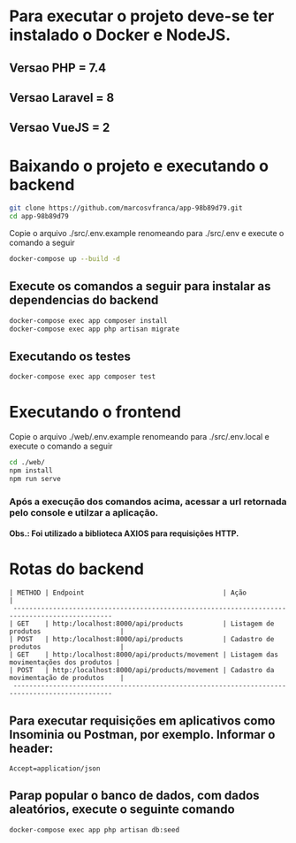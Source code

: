 # Para executar o projeto deve-se ter instalado o Docker e NodeJS.

## Versao PHP = 7.4
## Versao Laravel = 8
## Versao VueJS = 2


# Baixando o projeto e executando o backend
```bash
git clone https://github.com/marcosvfranca/app-98b89d79.git
cd app-98b89d79
``` 
Copie o arquivo ./src/.env.example renomeando para ./src/.env e execute o comando a seguir

```bash
docker-compose up --build -d
```

## Execute os comandos a seguir para instalar as dependencias do backend

```bash
docker-compose exec app composer install
docker-compose exec app php artisan migrate
```

## Executando os testes

```bash
docker-compose exec app composer test
```

# Executando o frontend

Copie o arquivo ./web/.env.example renomeando para ./src/.env.local e execute o comando a seguir

```bash
cd ./web/
npm install
npm run serve
```

### Após a execução dos comandos acima, acessar a url retornada pelo console e utilzar a aplicação.

#### Obs.: Foi utilizado a biblioteca AXIOS para requisições HTTP.

# Rotas do backend
```
| METHOD | Endpoint                                   | Ação                                    |
 ----------------------------------------------------------------------------------------------- 
| GET    | http:/localhost:8000/api/products          | Listagem de produtos                    |
| POST   | http:/localhost:8000/api/products          | Cadastro de produtos                    |
| GET    | http:/localhost:8000/api/products/movement | Listagem das movimentações dos produtos |
| POST   | http:/localhost:8000/api/products/movement | Cadastro da movimentação de produtos    |
 ----------------------------------------------------------------------------------------------- 
```
## Para executar requisições em aplicativos como Insominia ou Postman, por exemplo. Informar o header:
```
Accept=application/json
```
## Parap popular o banco de dados, com dados aleatórios, execute o seguinte comando
```
docker-compose exec app php artisan db:seed
```